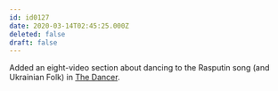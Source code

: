 ```yaml
---
id: id0127
date: 2020-03-14T02:45:25.000Z
deleted: false
draft: false
---
```


Added an eight-video section about dancing to the Rasputin song (and Ukrainian Folk) in [The Dancer][1].

[1]: the-dancer.html